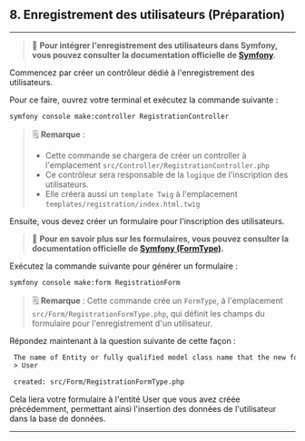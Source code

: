 ## 8. Enregistrement des utilisateurs (Préparation)

---

> 📌 **Pour intégrer l'enregistrement des utilisateurs dans Symfony, vous pouvez consulter la documentation officielle de [Symfony](https://symfony.com/doc/current/security.html#registering-the-user-hashing-passwords).**

Commencez par créer un contrôleur dédié à l'enregistrement des utilisateurs.

Pour ce faire, ouvrez votre terminal et exécutez la commande suivante :

```bash
symfony console make:controller RegistrationController
```

> 🗒️ **Remarque** :
> - Cette commande se chargera de créer un controller à l'emplacement `src/Controller/RegistrationController.php`
> - Ce contrôleur sera responsable de la `logique` de l'inscription des utilisateurs.
> - Elle créera aussi un `template Twig` à l'emplacement `templates/registration/index.html.twig`


Ensuite, vous devez créer un formulaire pour l'inscription des utilisateurs.

> 📌 **Pour en savoir plus sur les formulaires, vous pouvez consulter la documentation officielle de [Symfony (FormType)](https://symfony.com/doc/current/reference/forms/types.html).**

Exécutez la commande suivante pour générer un formulaire :

```bash
symfony console make:form RegistrationForm
```
> 🗒️ **Remarque** : Cette commande crée un `FormType`, à l'emplacement `src/Form/RegistrationFormType.php`, qui définit les champs du formulaire pour l'enregistrement d'un utilisateur.

Répondez maintenant à la question suivante de cette façon :

```txt
 The name of Entity or fully qualified model class name that the new form will be bound to (empty for none):
 > User

 created: src/Form/RegistrationFormType.php
```

Cela liera votre formulaire à l'entité User que vous avez créée précédemment, permettant ainsi l'insertion des données de l'utilisateur dans la base de données.

---